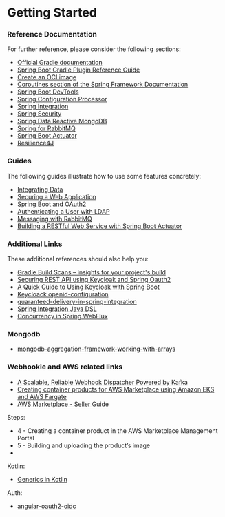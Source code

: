 # Getting Started

### Reference Documentation
For further reference, please consider the following sections:

* [Official Gradle documentation](https://docs.gradle.org)
* [Spring Boot Gradle Plugin Reference Guide](https://docs.spring.io/spring-boot/docs/2.4.0/gradle-plugin/reference/html/)
* [Create an OCI image](https://docs.spring.io/spring-boot/docs/2.4.0/gradle-plugin/reference/html/#build-image)
* [Coroutines section of the Spring Framework Documentation](https://docs.spring.io/spring/docs/5.3.1/spring-framework-reference/languages.html#coroutines)
* [Spring Boot DevTools](https://docs.spring.io/spring-boot/docs/2.4.0/reference/htmlsingle/#using-boot-devtools)
* [Spring Configuration Processor](https://docs.spring.io/spring-boot/docs/2.4.0/reference/htmlsingle/#configuration-metadata-annotation-processor)
* [Spring Integration](https://docs.spring.io/spring-boot/docs/2.4.0/reference/htmlsingle/#boot-features-integration)
* [Spring Security](https://docs.spring.io/spring-boot/docs/2.4.0/reference/htmlsingle/#boot-features-security)
* [Spring Data Reactive MongoDB](https://docs.spring.io/spring-boot/docs/2.4.0/reference/htmlsingle/#boot-features-mongodb)
* [Spring for RabbitMQ](https://docs.spring.io/spring-boot/docs/2.4.0/reference/htmlsingle/#boot-features-amqp)
* [Spring Boot Actuator](https://docs.spring.io/spring-boot/docs/2.4.0/reference/htmlsingle/#production-ready)
* [Resilience4J](https://cloud.spring.io/spring-cloud-static/spring-cloud-circuitbreaker/current/reference/html)

### Guides
The following guides illustrate how to use some features concretely:

* [Integrating Data](https://spring.io/guides/gs/integration/)
* [Securing a Web Application](https://spring.io/guides/gs/securing-web/)
* [Spring Boot and OAuth2](https://spring.io/guides/tutorials/spring-boot-oauth2/)
* [Authenticating a User with LDAP](https://spring.io/guides/gs/authenticating-ldap/)
* [Messaging with RabbitMQ](https://spring.io/guides/gs/messaging-rabbitmq/)
* [Building a RESTful Web Service with Spring Boot Actuator](https://spring.io/guides/gs/actuator-service/)

### Additional Links
These additional references should also help you:

* [Gradle Build Scans – insights for your project's build](https://scans.gradle.com#gradle)
* [Securing REST API using Keycloak and Spring Oauth2](https://medium.com/@bcarunmail/securing-rest-api-using-keycloak-and-spring-oauth2-6ddf3a1efcc2)
* [A Quick Guide to Using Keycloak with Spring Boot](https://www.baeldung.com/spring-boot-keycloak)
* [Keycloack openid-configuration](http://127.0.0.1:8000/auth/realms/webhookie/.well-known/openid-configuration)
* [guaranteed-delivery-in-spring-integration](https://xebia.com/blog/guaranteed-delivery-in-spring-integration/)
* [Spring Integration Java DSL](https://dzone.com/articles/spring-integration-java-dsl-1)
* [Concurrency in Spring WebFlux](https://www.baeldung.com/spring-webflux-concurrency)

### Mongodb
* [mongodb-aggregation-framework-working-with-arrays](https://www.codementor.io/@prasadsaya/mongodb-aggregation-framework-working-with-arrays-18jd5fe2xo)

### Webhookie and AWS related links
* [A Scalable, Reliable Webhook Dispatcher Powered by Kafka](https://medium.com/hootsuite-engineering/a-scalable-reliable-webhook-dispatcher-powered-by-kafka-2dc3d677f16b)
* [Creating container products for AWS Marketplace using Amazon EKS and AWS Fargate](https://aws.amazon.com/blogs/awsmarketplace/creating-container-products-for-aws-marketplace-using-amazon-eks-and-aws-fargate/)
* [AWS Marketplace - Seller Guide](https://docs.aws.amazon.com/marketplace/latest/userguide/container-product-getting-started.html)


Steps:
 - 4 - Creating a container product in the AWS Marketplace Management Portal
 - 5 - Building and uploading the product’s image
 -

Kotlin:
 - [Generics in Kotlin](https://medium.com/swlh/generics-in-kotlin-5152142e281c)

Auth:
 - [angular-oauth2-oidc](https://manfredsteyer.github.io/angular-oauth2-oidc/docs/additional-documentation/authorization-servers/auth0.html)
